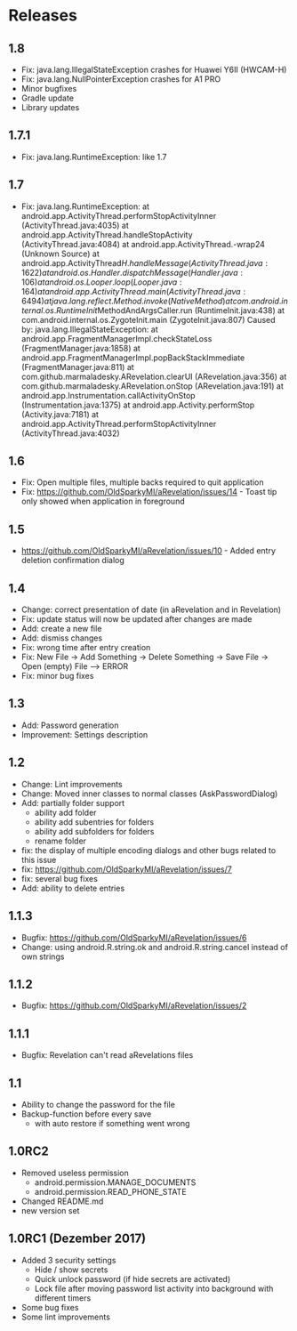 # Releases
## 1.8
- Fix: java.lang.IllegalStateException crashes for Huawei Y6II (HWCAM-H)
- Fix: java.lang.NullPointerException crashes for A1 PRO
- Minor bugfixes
- Gradle update
- Library updates

## 1.7.1
- Fix: java.lang.RuntimeException: like 1.7

## 1.7
- Fix: java.lang.RuntimeException: 
         at android.app.ActivityThread.performStopActivityInner (ActivityThread.java:4035)
         at android.app.ActivityThread.handleStopActivity (ActivityThread.java:4084)
         at android.app.ActivityThread.-wrap24 (Unknown Source)
         at android.app.ActivityThread$H.handleMessage (ActivityThread.java:1622)
         at android.os.Handler.dispatchMessage (Handler.java:106)
         at android.os.Looper.loop (Looper.java:164)
         at android.app.ActivityThread.main (ActivityThread.java:6494)
         at java.lang.reflect.Method.invoke (Native Method)
         at com.android.internal.os.RuntimeInit$MethodAndArgsCaller.run (RuntimeInit.java:438)
         at com.android.internal.os.ZygoteInit.main (ZygoteInit.java:807)
       Caused by: java.lang.IllegalStateException: 
         at android.app.FragmentManagerImpl.checkStateLoss (FragmentManager.java:1858)
         at android.app.FragmentManagerImpl.popBackStackImmediate (FragmentManager.java:811)
         at com.github.marmaladesky.ARevelation.clearUI (ARevelation.java:356)
         at com.github.marmaladesky.ARevelation.onStop (ARevelation.java:191)
         at android.app.Instrumentation.callActivityOnStop (Instrumentation.java:1375)
         at android.app.Activity.performStop (Activity.java:7181)
         at android.app.ActivityThread.performStopActivityInner (ActivityThread.java:4032)

## 1.6
- Fix: Open multiple files, multiple backs required to quit application
- Fix: https://github.com/OldSparkyMI/aRevelation/issues/14 - Toast tip only showed when application in foreground

## 1.5
- https://github.com/OldSparkyMI/aRevelation/issues/10 - Added entry deletion confirmation dialog

## 1.4
- Change: correct presentation of date (in aRevelation and in Revelation)
- Fix: update status will now be updated after changes are made
- Add: create a new file
- Add: dismiss changes
- Fix: wrong time after entry creation
- Fix: New File -> Add Something -> Delete Something -> Save File -> Open (empty) File --> ERROR
- Fix: minor bug fixes

## 1.3
- Add: Password generation
- Improvement: Settings description

## 1.2
- Change: Lint improvements 
- Change: Moved inner classes to normal classes (AskPasswordDialog)
- Add: partially folder support
  - ability add folder
  - ability add subentries for folders
  - ability add subfolders for folders
  - rename folder
- fix: the display of multiple encoding dialogs and other bugs related to this issue
- fix: https://github.com/OldSparkyMI/aRevelation/issues/7
- fix: several bug fixes
- Add: ability to delete entries

## 1.1.3
- Bugfix: https://github.com/OldSparkyMI/aRevelation/issues/6
- Change: using android.R.string.ok and android.R.string.cancel instead of own strings

## 1.1.2
- Bugfix: https://github.com/OldSparkyMI/aRevelation/issues/2

## 1.1.1
- Bugfix: Revelation can't read aRevelations files

## 1.1
- Ability to change the password for the file
- Backup-function before every save
  - with auto restore if something went wrong

## 1.0RC2
- Removed useless permission
  - android.permission.MANAGE_DOCUMENTS
  - android.permission.READ_PHONE_STATE
- Changed README.md
- new version set

## 1.0RC1 (Dezember 2017)
- Added 3 security settings
  - Hide / show secrets
  - Quick unlock password (if hide secrets are activated)
  - Lock file after moving password list activity into background with different timers
- Some bug fixes
- Some lint improvements